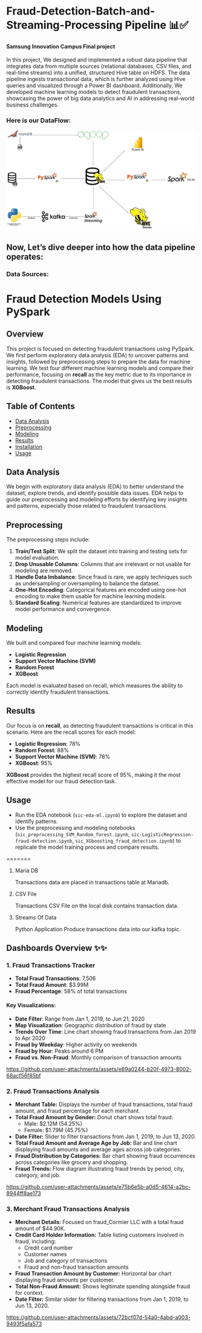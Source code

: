 # Fraud-Detection-Batch-and-Streaming-Processing Pipeline  📊✅
#### Samsung Innovation Campus Final project

In this project, We designed and implemented a robust data pipeline that integrates data from multiple sources (relational databases, CSV files, and real-time streams) into a unified, structured Hive table on HDFS. The data pipeline ingests transactional data, which is further analyzed using Hive queries and visualized through a Power BI dashboard. Additionally, We developed machine learning models to detect fraudulent transactions, showcasing the power of big data analytics and AI in addressing real-world business challenges.

### Here is our DataFlow:

<img src="Data flow.jpg">

<br>

## Now, Let’s dive deeper into how the data pipeline operates:

### Data Sources:

# Fraud Detection Models Using PySpark

## Overview
This project is focused on detecting fraudulent transactions using PySpark. We first perform exploratory data analysis (EDA) to uncover patterns and insights, followed by preprocessing steps to prepare the data for machine learning. We test four different machine learning models and compare their performance, focusing on **recall** as the key metric due to its importance in detecting fraudulent transactions. The model that gives us the best results is **XGBoost**.

## Table of Contents
- [Data Analysis](#data-analysis)
- [Preprocessing](#preprocessing)
- [Modeling](#modeling)
- [Results](#results)
- [Installation](#installation)
- [Usage](#usage)



## Data Analysis
We begin with exploratory data analysis (EDA) to better understand the dataset, explore trends, and identify possible data issues. EDA helps to guide our preprocessing and modeling efforts by identifying key insights and patterns, especially those related to fraudulent transactions.

## Preprocessing
The preprocessing steps include:
1. **Train/Test Split**: We split the dataset into training and testing sets for model evaluation.
2. **Drop Unusable Columns**: Columns that are irrelevant or not usable for modeling are removed.
3. **Handle Data Imbalance**: Since fraud is rare, we apply techniques such as undersampling or oversampling to balance the dataset.
4. **One-Hot Encoding**: Categorical features are encoded using one-hot encoding to make them usable for machine learning models.
5. **Standard Scaling**: Numerical features are standardized to improve model performance and convergence.

## Modeling
We built and compared four machine learning models:
- **Logistic Regression**
- **Support Vector Machine (SVM)**
- **Random Forest**
- **XGBoost**

Each model is evaluated based on recall, which measures the ability to correctly identify fraudulent transactions.

## Results
Our focus is on **recall**, as detecting fraudulent transactions is critical in this scenario. Here are the recall scores for each model:

- **Logistic Regression**: 78%
- **Random Forest**: 88%
- **Support Vector Machine (SVM)**: 78%
- **XGBoost**: 95%

**XGBoost** provides the highest recall score of 95%, making it the most effective model for our fraud detection task.

## Usage
- Run the EDA notebook (`sic-eda-ml.ipynb`) to explore the dataset and identify patterns.
- Use the preprocessing and modeling notebooks (`sic_preprocessing_SVM_Random_forest.ipynb`, `sic-LogisticRegression-fraud-detection.ipynb`, `sic_XGboosting_fraud_detection.ipynb`) to replicate the model training process and compare results.

=======
<ol>
  <li>
    Maria DB
    <p>Transactions data are placed in transactions table at Mariadb.</p>
  </li>
  
  <li>
    CSV File
    <p>Transactions CSV File on the local disk contains transaction data.</p>
  </li>
  
  <li>
    Streams Of Data
    <p>Python Application Produce transactions data into our kafka topic.</p>
  </li>
</ol>



## Dashboards Overview ✨✨

### 1. Fraud Transactions Tracker

- **Total Fraud Transactions**: 7,506
- **Total Fraud Amount**: $3.99M
- **Fraud Percentage**: 58% of total transactions

#### Key Visualizations:
- **Date Filter**: Range from Jan 1, 2019, to Jun 21, 2020
- **Map Visualization**: Geographic distribution of fraud by state
- **Trends Over Time**: Line chart showing fraud transactions from Jan 2019 to Apr 2020
- **Fraud by Weekday**: Higher activity on weekends
- **Fraud by Hour**: Peaks around 6 PM
- **Fraud vs. Non-Fraud**: Monthly comparison of transaction amounts
  
https://github.com/user-attachments/assets/e89a0244-b20f-4973-8002-68acf56f85bf


<h3>2. Fraud Transactions Analysis</h3>

<ul>
    <li><strong>Merchant Table:</strong> Displays the number of fraud transactions, total fraud amount, and fraud percentage for each merchant.</li>
    <li><strong>Total Fraud Amount by Gender:</strong> Donut chart shows total fraud: 
        <ul>
            <li>Male: $2.12M (54.25%)</li>
            <li>Female: $1.79M (45.75%)</li>
        </ul>
    </li>
    <li><strong>Date Filter:</strong> Slider to filter transactions from Jan 1, 2019, to Jun 13, 2020.</li>
    <li><strong>Total Fraud Amount and Average Age by Job:</strong> Bar and line chart displaying fraud amounts and average ages across job categories.</li>
    <li><strong>Fraud Distribution by Categories:</strong> Bar chart showing fraud occurrences across categories like grocery and shopping.</li>
    <li><strong>Fraud Trends:</strong> Flow diagram illustrating fraud trends by period, city, category, and job.</li>
</ul>

https://github.com/user-attachments/assets/e75b6e5b-a0d5-4614-a2bc-8944ff8ae173

<h3>3. Merchant Fraud Transactions Analysis</h3>

<ul>
    <li><strong>Merchant Details:</strong> Focused on fraud_Cormier LLC with a total fraud amount of $44.90K.</li>
    <li><strong>Credit Card Holder Information:</strong> Table listing customers involved in fraud, including:
        <ul>
            <li>Credit card number</li>
            <li>Customer names</li>
            <li>Job and category of transactions</li>
            <li>Fraud and non-fraud transaction amounts</li>
        </ul>
    </li>
    <li><strong>Fraud Transaction Amount by Customer:</strong> Horizontal bar chart displaying fraud amounts per customer.</li>
    <li><strong>Total Non-Fraud Amount:</strong> Shows legitimate spending alongside fraud for context.</li>
    <li><strong>Date Filter:</strong> Similar slider for filtering transactions from Jan 1, 2019, to Jun 13, 2020.</li>
</ul>

https://github.com/user-attachments/assets/72bcf07d-54a0-4abd-a003-9493f5afa573